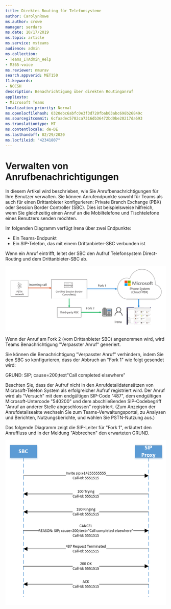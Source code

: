 ```yaml
---
title: Direktes Routing für Telefonsysteme
author: CarolynRowe
ms.author: crowe
manager: serdars
ms.date: 10/17/2019
ms.topic: article
ms.service: msteams
audience: admin
ms.collection:
- Teams_ITAdmin_Help
- M365-voice
ms.reviewer: nmurav
search.appverid: MET150
f1.keywords:
- NOCSH
description: Benachrichtigung über direkten Routinganruf
appliesto:
- Microsoft Teams
localization_priority: Normal
ms.openlocfilehash: 0320ebc6abfc0e3f3d720fbab03abc698b26849c
ms.sourcegitcommit: 6cfaadec5782ca7316db36472bd0be20217da693
ms.translationtype: MT
ms.contentlocale: de-DE
ms.lasthandoff: 02/29/2020
ms.locfileid: "42341807"
---
```

# <a name="manage-call-notifications"></a>Verwalten von Anrufbenachrichtigungen

In diesem Artikel wird beschrieben, wie Sie Anrufbenachrichtigungen für Ihre Benutzer verwalten. Sie können Anrufendpunkte sowohl für Teams als auch für einen Drittanbieter konfigurieren: Private Branch Exchange (PBX) oder Session Border Controller (SBC).  Dies ist beispielsweise hilfreich, wenn Sie gleichzeitig einen Anruf an die Mobiltelefone und Tischtelefone eines Benutzers senden möchten.   

Im folgenden Diagramm verfügt Irena über zwei Endpunkte:

- Ein Teams-Endpunkt
- Ein SIP-Telefon, das mit einem Drittanbieter-SBC verbunden ist

Wenn ein Anruf eintrifft, leitet der SBC den Aufruf Telefonsystem Direct-Routing und dem Drittanbieter-SBC ab.


![Diagram showing forked Teams endpoints](media/direct-routing-call-notification-1.png)

Wenn der Anruf am Fork 2 (vom Drittanbieter SBC) angenommen wird, wird Teams Benachrichtigung "Verpasster Anruf" generiert.  

Sie können die Benachrichtigung "Verpasster Anruf" verhindern, indem Sie den SBC so konfigurieren, dass der Abbruch an "Fork 1" wie folgt gesendet wird:

GRUND: SIP; cause=200;text"Call completed elsewhere" 

Beachten Sie, dass der Aufruf nicht in den Anrufdetaildatensätzen von Microsoft-Telefon System als erfolgreicher Aufruf registriert wird. Der Anruf wird als "Versuch" mit dem endgültigen SIP-Code "487", dem endgültigen Microsoft-Untercode "540200" und dem abschließenden SIP-Codebegriff "Anruf an anderer Stelle abgeschlossen" registriert.  (Zum Anzeigen der Anrufdetailseakte wechseln Sie zum Teams-Verwaltungsportal, zu Analysen und Berichten, Nutzungsberichte, und wählen Sie PSTN-Nutzung aus.)


Das folgende Diagramm zeigt die SIP-Leiter für "Fork 1", erläutert den Anruffluss und in der Meldung "Abbrechen" den erwarteten GRUND. 

![Diagram showing forked Teams endpoints](media/direct-routing-call-notification-2.png)
